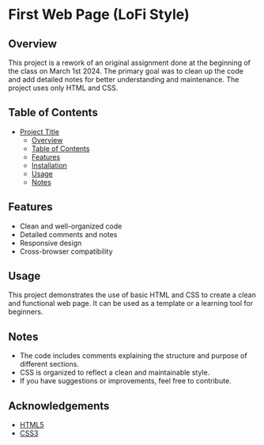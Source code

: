 # First Web Page (LoFi Style)

## Overview
This project is a rework of an original assignment done at the beginning of the class on March 1st 2024. The primary goal was to clean up the code and add detailed notes for better understanding and maintenance. The project uses only HTML and CSS.

## Table of Contents
- [Project Title](#project-title)
  - [Overview](#overview)
  - [Table of Contents](#table-of-contents)
  - [Features](#features)
  - [Installation](#installation)
  - [Usage](#usage)
  - [Notes](#notes)

## Features
- Clean and well-organized code
- Detailed comments and notes
- Responsive design
- Cross-browser compatibility

## Usage
This project demonstrates the use of basic HTML and CSS to create a clean and functional web page. It can be used as a template or a learning tool for beginners.

## Notes
- The code includes comments explaining the structure and purpose of different sections.
- CSS is organized to reflect a clean and maintainable style.
- If you have suggestions or improvements, feel free to contribute.

## Acknowledgements
- [HTML5](https://developer.mozilla.org/en-US/docs/Web/Guide/HTML/HTML5)
- [CSS3](https://developer.mozilla.org/en-US/docs/Web/CSS/CSS3)
